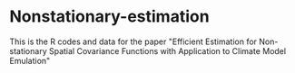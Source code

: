 # Nonstationary-estimation
This is the R codes and data for the paper "Efficient Estimation for Non-stationary Spatial Covariance Functions with Application to Climate Model Emulation"
